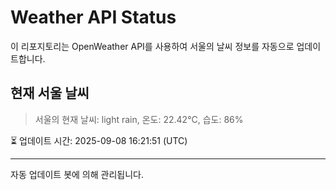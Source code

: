 
# Weather API Status

이 리포지토리는 OpenWeather API를 사용하여 서울의 날씨 정보를 자동으로 업데이트합니다.

## 현재 서울 날씨
> 서울의 현재 날씨: light rain, 온도: 22.42°C, 습도: 86%

⏳ 업데이트 시간: 2025-09-08 16:21:51 (UTC)

---
자동 업데이트 봇에 의해 관리됩니다.
